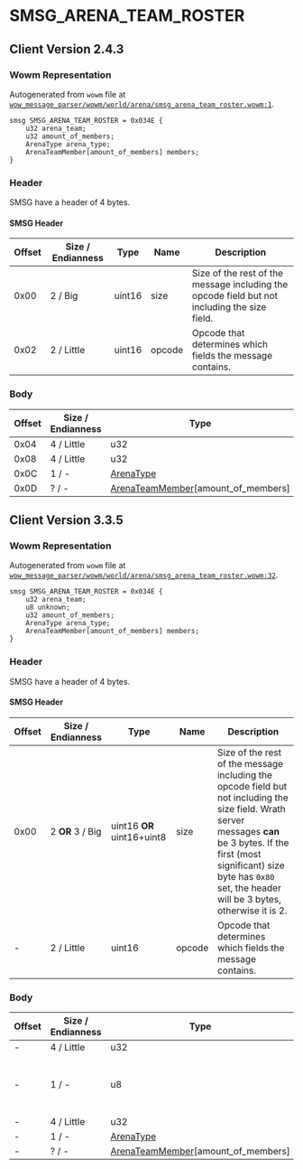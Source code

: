 # SMSG_ARENA_TEAM_ROSTER

## Client Version 2.4.3

### Wowm Representation

Autogenerated from `wowm` file at [`wow_message_parser/wowm/world/arena/smsg_arena_team_roster.wowm:1`](https://github.com/gtker/wow_messages/tree/main/wow_message_parser/wowm/world/arena/smsg_arena_team_roster.wowm#L1).
```rust,ignore
smsg SMSG_ARENA_TEAM_ROSTER = 0x034E {
    u32 arena_team;
    u32 amount_of_members;
    ArenaType arena_type;
    ArenaTeamMember[amount_of_members] members;
}
```
### Header

SMSG have a header of 4 bytes.

#### SMSG Header

| Offset | Size / Endianness | Type   | Name   | Description |
| ------ | ----------------- | ------ | ------ | ----------- |
| 0x00   | 2 / Big           | uint16 | size   | Size of the rest of the message including the opcode field but not including the size field.|
| 0x02   | 2 / Little        | uint16 | opcode | Opcode that determines which fields the message contains.|

### Body

| Offset | Size / Endianness | Type | Name | Comment |
| ------ | ----------------- | ---- | ---- | ------- |
| 0x04 | 4 / Little | u32 | arena_team |  |
| 0x08 | 4 / Little | u32 | amount_of_members |  |
| 0x0C | 1 / - | [ArenaType](arenatype.md) | arena_type |  |
| 0x0D | ? / - | [ArenaTeamMember](arenateammember.md)[amount_of_members] | members |  |

## Client Version 3.3.5

### Wowm Representation

Autogenerated from `wowm` file at [`wow_message_parser/wowm/world/arena/smsg_arena_team_roster.wowm:32`](https://github.com/gtker/wow_messages/tree/main/wow_message_parser/wowm/world/arena/smsg_arena_team_roster.wowm#L32).
```rust,ignore
smsg SMSG_ARENA_TEAM_ROSTER = 0x034E {
    u32 arena_team;
    u8 unknown;
    u32 amount_of_members;
    ArenaType arena_type;
    ArenaTeamMember[amount_of_members] members;
}
```
### Header

SMSG have a header of 4 bytes.

#### SMSG Header

| Offset | Size / Endianness | Type   | Name   | Description |
| ------ | ----------------- | ------ | ------ | ----------- |
| 0x00   | 2 **OR** 3 / Big           | uint16 **OR** uint16+uint8 | size | Size of the rest of the message including the opcode field but not including the size field. Wrath server messages **can** be 3 bytes. If the first (most significant) size byte has `0x80` set, the header will be 3 bytes, otherwise it is 2.|
| -      | 2 / Little| uint16 | opcode | Opcode that determines which fields the message contains. |

### Body

| Offset | Size / Endianness | Type | Name | Comment |
| ------ | ----------------- | ---- | ---- | ------- |
| - | 4 / Little | u32 | arena_team |  |
| - | 1 / - | u8 | unknown | arcemu: new 3.0.8.<br/>arcemu sets to 0. |
| - | 4 / Little | u32 | amount_of_members |  |
| - | 1 / - | [ArenaType](arenatype.md) | arena_type |  |
| - | ? / - | [ArenaTeamMember](arenateammember.md)[amount_of_members] | members |  |


